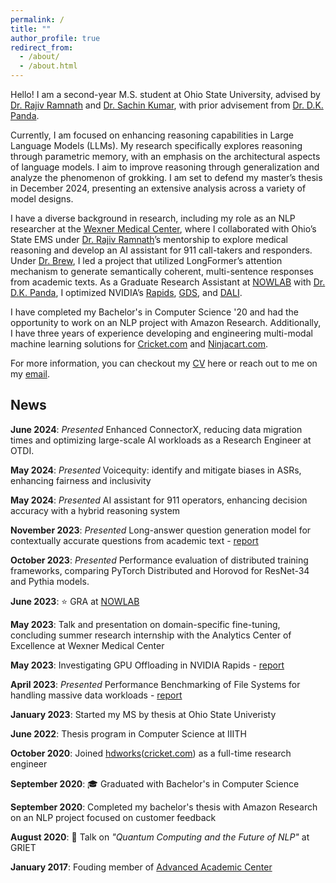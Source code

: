 ```yaml
---
permalink: /
title: ""
author_profile: true
redirect_from: 
  - /about/
  - /about.html
---
```


Hello!
I am a second-year M.S. student at Ohio State University, advised by [Dr. Rajiv Ramnath](https://cse.osu.edu/people/ramnath.6) and [Dr. Sachin Kumar](https://sites.google.com/view/sachinkumar), with prior advisement from [Dr. D.K. Panda](https://cse.osu.edu/people/panda.2).

Currently, I am focused on enhancing reasoning capabilities in Large Language Models (LLMs). My research specifically explores reasoning through parametric memory, with an emphasis on the architectural aspects of language models. I aim to improve reasoning through generalization and analyze the phenomenon of grokking. I am set to defend my master’s thesis in December 2024, presenting an extensive analysis across a variety of model designs.

I have a diverse background in research, including my role as an NLP researcher at the [Wexner Medical Center](https://erik.osu.edu/story/mar22-pre-acceleratorgrants#:~:text=Leveraging%20Artificial%20Intelligence%20to%20Accelerate%20Life%2DSaving%20911%20Care), where I collaborated with Ohio’s State EMS under [Dr. Rajiv Ramnath](https://cse.osu.edu/people/ramnath.6)’s mentorship to explore medical reasoning and develop an AI assistant for 911 call-takers and responders. Under [Dr. Brew](https://sites.google.com/site/chrisbrew475/home?authuser=0), I led a project that utilized LongFormer’s attention mechanism to generate semantically coherent, multi-sentence responses from academic texts. As a Graduate Research Assistant at [NOWLAB](https://nowlab.cse.ohio-state.edu/projects/33/) with [Dr. D.K. Panda](https://cse.osu.edu/people/panda.2), I optimized NVIDIA’s [Rapids](https://nvidia.github.io/spark-rapids/), [GDS](https://docs.nvidia.com/gpudirect-storage/overview-guide/index.html), and [DALI](https://developer.nvidia.com/dali). 

I have completed my Bachelor's in Computer Science '20 and had the opportunity to work on an NLP project with Amazon Research. Additionally, I have three years of experience developing and engineering multi-modal machine learning solutions for [Cricket.com](https://www.cricket.com/) and [Ninjacart.com](https://www.ninjacart.com/).

For more information, you can checkout my [CV](https://npkanaka.github.io//files/cv.pdf) here or reach out to me on my [email](mailto:nikhilpavan.kanaka@gmail.com).

News
------

**June 2024**: _Presented_ Enhanced ConnectorX, reducing data migration times and optimizing large-scale AI workloads as a Research Engineer at OTDI.

**May 2024**: _Presented_ Voicequity: identify and mitigate biases in ASRs, enhancing fairness and inclusivity

**May 2024**: _Presented_ AI assistant for 911 operators, enhancing decision accuracy with a hybrid reasoning system

**November 2023**: _Presented_ Long-answer question generation model for contextually accurate questions from academic text - [report](_portfolio/5525.pdf)

**October 2023**: _Presented_ Performance evaluation of distributed training frameworks, comparing PyTorch Distributed and Horovod for ResNet-34 and Pythia models.

**June 2023**: ⭐ GRA at [NOWLAB](https://nowlab.cse.ohio-state.edu/)

**May 2023**: Talk and presentation on domain-specific fine-tuning, concluding summer research internship with the Analytics Center of Excellence at Wexner Medical Center

**May 2023**: Investigating GPU Offloading in NVIDIA Rapids - [report](_portfolio/6422.pdf) 

**April 2023**: _Presented_ Performance Benchmarking of File Systems for handling massive data workloads - [report](_portfolio/6431.pdf)

**January 2023**: Started my MS by thesis at Ohio State Univeristy

**June 2022**: Thesis program in Computer Science at IIITH

**October 2020**: Joined [hdworks](https://hdworks.in/)([cricket.com](https://www.cricket.com/)) as a full-time research engineer 

**September 2020**: 🎓 Graduated with Bachelor's in Computer Science

**September 2020**: Completed my bachelor's thesis with Amazon Research on an NLP project focused on customer feedback

**August 2020**: 🎤 Talk on _"Quantum Computing and the Future of NLP"_ at GRIET

**January 2017**: Fouding member of [Advanced Academic Center](https://www.aacgriet.com/)

<!-- This is the front page of a website that is powered by the [Academic Pages template](https://github.com/academicpages/academicpages.github.io) and hosted on GitHub pages. [GitHub pages](https://pages.github.com) is a free service in which websites are built and hosted from code and data stored in a GitHub repository, automatically updating when a new commit is made to the respository. This template was forked from the [Minimal Mistakes Jekyll Theme](https://mmistakes.github.io/minimal-mistakes/) created by Michael Rose, and then extended to support the kinds of content that academics have: publications, talks, teaching, a portfolio, blog posts, and a dynamically-generated CV. You can fork [this repository](https://github.com/academicpages/academicpages.github.io) right now, modify the configuration and markdown files, add your own PDFs and other content, and have your own site for free, with no ads! An older version of this template powers my own personal website at [stuartgeiger.com](http://stuartgeiger.com), which uses [this Github repository](https://github.com/staeiou/staeiou.github.io).

A data-driven personal website
======
Like many other Jekyll-based GitHub Pages templates, Academic Pages makes you separate the website's content from its form. The content & metadata of your website are in structured markdown files, while various other files constitute the theme, specifying how to transform that content & metadata into HTML pages. You keep these various markdown (.md), YAML (.yml), HTML, and CSS files in a public GitHub repository. Each time you commit and push an update to the repository, the [GitHub pages](https://pages.github.com/) service creates static HTML pages based on these files, which are hosted on GitHub's servers free of charge.

Many of the features of dynamic content management systems (like Wordpress) can be achieved in this fashion, using a fraction of the computational resources and with far less vulnerability to hacking and DDoSing. You can also modify the theme to your heart's content without touching the content of your site. If you get to a point where you've broken something in Jekyll/HTML/CSS beyond repair, your markdown files describing your talks, publications, etc. are safe. You can rollback the changes or even delete the repository and start over -- just be sure to save the markdown files! Finally, you can also write scripts that process the structured data on the site, such as [this one](https://github.com/academicpages/academicpages.github.io/blob/master/talkmap.ipynb) that analyzes metadata in pages about talks to display [a map of every location you've given a talk](https://academicpages.github.io/talkmap.html).

Getting started
======
1. Register a GitHub account if you don't have one and confirm your e-mail (required!)
1. Fork [this repository](https://github.com/academicpages/academicpages.github.io) by clicking the "fork" button in the top right. 
1. Go to the repository's settings (rightmost item in the tabs that start with "Code", should be below "Unwatch"). Rename the repository "[your GitHub username].github.io", which will also be your website's URL.
1. Set site-wide configuration and create content & metadata (see below -- also see [this set of diffs](http://archive.is/3TPas) showing what files were changed to set up [an example site](https://getorg-testacct.github.io) for a user with the username "getorg-testacct")
1. Upload any files (like PDFs, .zip files, etc.) to the files/ directory. They will appear at https://[your GitHub username].github.io/files/example.pdf.  
1. Check status by going to the repository settings, in the "GitHub pages" section

Site-wide configuration
------
The main configuration file for the site is in the base directory in [_config.yml](https://github.com/academicpages/academicpages.github.io/blob/master/_config.yml), which defines the content in the sidebars and other site-wide features. You will need to replace the default variables with ones about yourself and your site's github repository. The configuration file for the top menu is in [_data/navigation.yml](https://github.com/academicpages/academicpages.github.io/blob/master/_data/navigation.yml). For example, if you don't have a portfolio or blog posts, you can remove those items from that navigation.yml file to remove them from the header. 

Create content & metadata
------
For site content, there is one markdown file for each type of content, which are stored in directories like _publications, _talks, _posts, _teaching, or _pages. For example, each talk is a markdown file in the [_talks directory](https://github.com/academicpages/academicpages.github.io/tree/master/_talks). At the top of each markdown file is structured data in YAML about the talk, which the theme will parse to do lots of cool stuff. The same structured data about a talk is used to generate the list of talks on the [Talks page](https://academicpages.github.io/talks), each [individual page](https://academicpages.github.io/talks/2012-03-01-talk-1) for specific talks, the talks section for the [CV page](https://academicpages.github.io/cv), and the [map of places you've given a talk](https://academicpages.github.io/talkmap.html) (if you run this [python file](https://github.com/academicpages/academicpages.github.io/blob/master/talkmap.py) or [Jupyter notebook](https://github.com/academicpages/academicpages.github.io/blob/master/talkmap.ipynb), which creates the HTML for the map based on the contents of the _talks directory).

**Markdown generator**

I have also created [a set of Jupyter notebooks](https://github.com/academicpages/academicpages.github.io/tree/master/markdown_generator
) that converts a CSV containing structured data about talks or presentations into individual markdown files that will be properly formatted for the Academic Pages template. The sample CSVs in that directory are the ones I used to create my own personal website at stuartgeiger.com. My usual workflow is that I keep a spreadsheet of my publications and talks, then run the code in these notebooks to generate the markdown files, then commit and push them to the GitHub repository.

How to edit your site's GitHub repository
------
Many people use a git client to create files on their local computer and then push them to GitHub's servers. If you are not familiar with git, you can directly edit these configuration and markdown files directly in the github.com interface. Navigate to a file (like [this one](https://github.com/academicpages/academicpages.github.io/blob/master/_talks/2012-03-01-talk-1.md) and click the pencil icon in the top right of the content preview (to the right of the "Raw | Blame | History" buttons). You can delete a file by clicking the trashcan icon to the right of the pencil icon. You can also create new files or upload files by navigating to a directory and clicking the "Create new file" or "Upload files" buttons. 

Example: editing a markdown file for a talk
![Editing a markdown file for a talk](/images/editing-talk.png)

For more info
------
More info about configuring Academic Pages can be found in [the guide](https://academicpages.github.io/markdown/). The [guides for the Minimal Mistakes theme](https://mmistakes.github.io/minimal-mistakes/docs/configuration/) (which this theme was forked from) might also be helpful. -->
